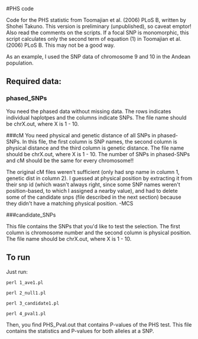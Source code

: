 #PHS code

Code for the PHS statistic from Toomajian et al. (2006) PLoS B, written by Shohei Takuno. This version is preliminary (unpublished), so caveat emptor! Also read the comments on the scripts. If a focal SNP is monomorphic, this script calculates only the second term of equation (1) in Toomajian et al. (2006) PLoS B. This may not be a good way.

As an example, I used the SNP data of chromosome 9 and 10 in the Andean population.

## Required data:

### phased_SNPs

You need the phased data without missing data. The rows indicates individual haplotpes and the columns indicate SNPs. The file name should be chrX.out, where X is 1 - 10.

###cM
You need physical and genetic distance of all SNPs in phased-SNPs. In this file, the first column is SNP names, the second column is physical distance and the third column is genetic distance. The file name should be chrX.out, where X is 1 - 10. The number of SNPs in phased-SNPs and cM should be the same for every chromosome!!

The original cM files weren't sufficient (only had snp name in column 1, genetic dist in column 2).
I guessed at physical position by extracting it from their snp id (which wasn't always right, since some SNP names weren't position-based, to which I assigned a nearby value), and had to delete some of the candidate snps (file described in the next section) because they didn't have a matching physical position. -MCS

###candidate_SNPs

This file contains the SNPs that you'd like to test the selection. The first column is chromosome number and the second column is physical position. The file name should be chrX.out, where X is 1 - 10.

## To run
Just run: 
	
	perl 1_ave1.pl
	
	perl 2_null1.pl
	
	perl 3_candidate1.pl
	
	perl 4_pval1.pl

Then, you find PHS_Pval.out that contains P-values of the PHS test. This file contains the statistics and P-values for both alleles at a SNP.
